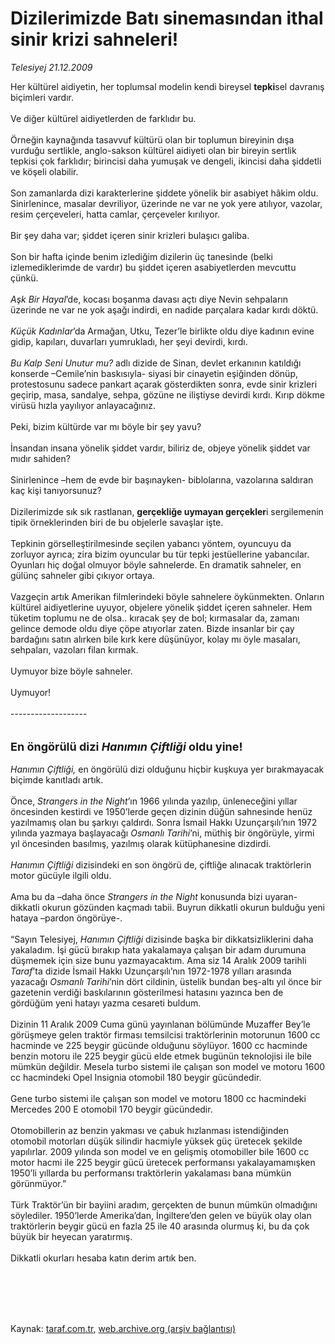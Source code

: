 # Dizilerimizde Batı sinemasından ithal sinir krizi sahneleri!

*Telesiyej 21.12.2009*

<div class="taraf_structure_2col_1zq">
<div class="margen_n">



 <p>Her kültürel aidiyetin, her toplumsal modelin kendi bireysel <b>tepki</b>sel davranış biçimleri vardır. <br/><br/>Ve diğer kültürel aidiyetlerden de farklıdır bu. <br/><br/>Örneğin kaynağında tasavvuf kültürü olan bir toplumun bireyinin dışa vurduğu sertlikle, anglo-sakson kültürel aidiyeti olan bir bireyin sertlik tepkisi çok farklıdır; birincisi daha yumuşak ve dengeli, ikincisi daha şiddetli ve köşeli olabilir. <br/><br/>Son zamanlarda dizi karakterlerine şiddete yönelik bir asabiyet hâkim oldu. Sinirlenince, masalar devriliyor, üzerinde ne var ne yok yere atılıyor, vazolar, resim çerçeveleri, hatta camlar, çerçeveler kırılıyor. <br/><br/>Bir şey daha var; şiddet içeren sinir krizleri bulaşıcı galiba. <br/><br/>Son bir hafta içinde benim izlediğim dizilerin üç tanesinde (belki izlemediklerimde de vardır) bu şiddet içeren asabiyetlerden mevcuttu çünkü.<i> <br/><br/>Aşk Bir Hayal</i>’de, kocası boşanma davası açtı diye Nevin sehpaların üzerinde ne var ne yok aşağı indirdi, en nadide parçalara kadar kırdı döktü.<i> <br/><br/>Küçük Kadınlar</i>’da Armağan, Utku, Tezer’le birlikte oldu diye kadının evine gidip, kapıları, duvarları yumrukladı, her şeyi devirdi, kırdı.<i> <br/><br/>Bu Kalp Seni Unutur mu?</i> adlı dizide de Sinan, devlet erkanının katıldığı konserde –Cemile’nin baskısıyla- siyasi bir cinayetin eşiğinden dönüp, protestosunu sadece pankart açarak gösterdikten sonra, evde sinir krizleri geçirip, masa, sandalye, sehpa, gözüne ne iliştiyse devirdi kırdı. Kırıp dökme virüsü hızla yayılıyor anlayacağınız. <br/><br/>Peki, bizim kültürde var mı böyle bir şey yavu? <br/><br/>İnsandan insana yönelik şiddet vardır, biliriz de, objeye yönelik şiddet var mıdır sahiden? <br/><br/>Sinirlenince –hem de evde bir başınayken- biblolarına, vazolarına saldıran kaç kişi tanıyorsunuz? <br/><br/>Dizilerimizde sık sık rastlanan, <b>gerçekliğe uymayan gerçekler</b>i sergilemenin tipik örneklerinden biri de bu objelerle savaşlar işte. <br/><br/>Tepkinin görselleştirilmesinde seçilen yabancı yöntem, oyuncuyu da zorluyor ayrıca; zira bizim oyuncular bu tür tepki jestüellerine yabancılar. Oyunları hiç doğal olmuyor böyle sahnelerde. En dramatik sahneler, en gülünç sahneler gibi çıkıyor ortaya. <br/><br/>Vazgeçin artık Amerikan filmlerindeki böyle sahnelere öykünmekten. Onların kültürel aidiyetlerine uyuyor, objelere yönelik şiddet içeren sahneler. Hem tüketim toplumu ne de olsa.. kıracak şey de bol; kırmasalar da, zamanı gelince demode oldu diye çöpe atıyorlar zaten. Bizde insanlar bir çay bardağını satın alırken bile kırk kere düşünüyor, kolay mı öyle masaları, sehpaları, vazoları filan kırmak. <br/><br/>Uymuyor bize böyle sahneler. <br/><br/>Uymuyor! <br/><br/>------------------- <br/><br/><br/><font size="4"><strong>En öngörülü dizi <i>Hanımın Çiftliği</i> oldu yine!</strong></font><i> <br/><br/>Hanımın Çiftliği,</i> en öngörülü dizi olduğunu hiçbir kuşkuya yer bırakmayacak biçimde kanıtladı artık. <br/><br/>Önce, <i>Strangers in the Night</i>’ın 1966 yılında yazılıp, ünleneceğini yıllar öncesinden kestirdi ve 1950’lerde geçen dizinin düğün sahnesinde henüz yazılmamış olan bu şarkıyı çaldırdı. Sonra İsmail Hakkı Uzunçarşılı’nın 1972 yılında yazmaya başlayacağı <i>Osmanlı Tarihi</i>’ni, müthiş bir öngörüyle, yirmi yıl öncesinden basılmış, yazılmış olarak kütüphanesine dizdirdi.<i> <br/><br/>Hanımın Çiftliği</i> dizisindeki en son öngörü de, çiftliğe alınacak traktörlerin motor gücüyle ilgili oldu. <br/><br/>Ama bu da –daha önce <i>Strangers in the Night</i> konusunda bizi uyaran- dikkatli okurun gözünden kaçmadı tabii. Buyrun dikkatli okurun bulduğu yeni hataya –pardon öngörüye-. <br/><br/>“Sayın Telesiyej, <i>Hanımın Çiftliği</i> dizisinde başka bir dikkatsizliklerini daha yakaladım. İşi gücü bırakıp hata yakalamaya çalışan bir adam durumuna düşmemek için size bunu yazmayacaktım. Ama siz 14 Aralık 2009 tarihli <i>Taraf</i>’ta dizide İsmail Hakkı Uzunçarşılı’nın 1972-1978 yılları arasında yazacağı <i>Osmanlı Tarihi</i>’nin dört cildinin, üstelik bundan beş-altı yıl önce bir gazetenin verdiği baskılarının gösterilmesi hatasını yazınca ben de gördüğüm yeni hatayı yazma cesareti buldum. <br/><br/>Dizinin 11 Aralık 2009 Cuma günü yayınlanan bölümünde Muzaffer Bey’le görüşmeye gelen traktör firması temsilcisi traktörlerinin motorunun 1600 cc hacminde ve 225 beygir gücünde olduğunu söylüyor. 1600 cc hacminde benzin motoru ile 225 beygir gücü elde etmek bugünün teknolojisi ile bile mümkün değildir. Mesela turbo sistemi ile çalışan son model ve motoru 1600 cc hacmindeki Opel Insignia otomobil 180 beygir gücündedir. <br/><br/>Gene turbo sistemi ile çalışan son model ve motoru 1800 cc hacmindeki Mercedes 200 E otomobil 170 beygir gücündedir. <br/><br/>Otomobillerin az benzin yakması ve çabuk hızlanması istendiğinden otomobil motorları düşük silindir hacmiyle yüksek güç üretecek şekilde yapılırlar. 2009 yılında son model ve en gelişmiş otomobiller bile 1600 cc motor hacmi ile 225 beygir gücü üretecek performansı yakalayamamışken 1950’li yıllarda bu performansı traktörlerin yakalaması bana mümkün görünmüyor.” <br/><br/>Türk Traktör’ün bir bayiini aradım, gerçekten de bunun mümkün olmadığını söylediler. 1950’lerde Amerika’dan, İngiltere’den gelen ve büyük olay olan traktörlerin beygir gücü en fazla 25 ile 40 arasında olurmuş ki, bu da çok büyük bir heyecan yaratırmış. <br/><br/>Dikkatli okurları hesaba katın derim artık ben.</p>
<br/>
<br/>
<br/>



<br/>


<div id="taraf_not">
</div>

</div>


</div>

Kaynak: [taraf.com.tr](http://taraf.com.tr:80/makale/9139.htm), [web.archive.org (arşiv bağlantısı)](http://web.archive.org/web/20100103160249/http://taraf.com.tr:80/makale/9139.htm)
